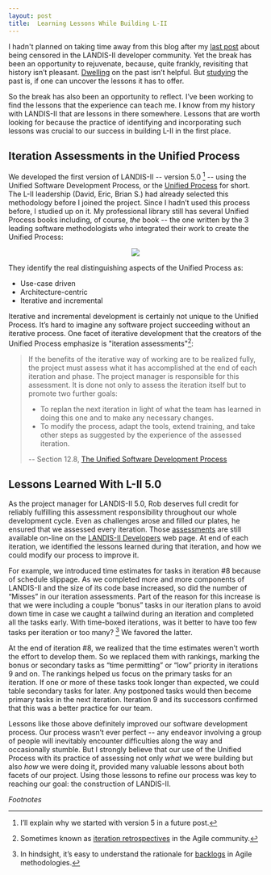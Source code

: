 ```yaml
---
layout: post
title:  Learning Lessons While Building L-II
---
```


I hadn't planned on taking time away from this blog after my [last post][] about being censored in the LANDIS-II developer community.
Yet the break has been an opportunity to rejuvenate, because, quite frankly, revisiting that history isn’t pleasant.
<u>Dwelling</u> on the past isn’t helpful.
But <u>studying</u> the past is, if one can uncover the lessons it has to offer.

[last post]: /2016/07/27/landis-ii-censorship/

So the break has also been an opportunity to reflect.
I’ve been working to find the lessons that the experience can teach me.
I know from my history with LANDIS-II that are lessons in there somewhere.
Lessons that are worth looking for because the practice of identifying and incorporating such lessons was crucial to our success in building L-II in the first place.

## Iteration Assessments in the Unified Process

We developed the first version of LANDIS-II -- version 5.0 [^1] -- using the Unified Software Development Process, or the [Unified Process][] for short.
The L-II leadership (David, Eric, Brian S.) had already selected this methodology before I joined the project.
Since I hadn’t used this process before, I studied up on it.
My professional library still has several Unified Process books including, of course, _the_ book -- the one written by the 3 leading software methodologists who integrated their work to create the Unified Process:

<p align="center">
<img src="{{ site.url }}/images/USDP-book-front-cover.jpeg">
</p>

[Unified Process]: https://en.wikipedia.org/wiki/Unified_Process

They identify the real distinguishing aspects of the Unified Process as:

*  Use-case driven
*  Architecture-centric
*  Iterative and incremental

Iterative and incremental development is certainly not unique to the Unified Process.
It’s hard to imagine any software project succeeding without an iterative process.
One facet of iterative development that the creators of the Unified Process emphasize is "iteration assessments"[^2]:

> If the benefits of the iterative way of working are to be realized fully, the project must assess what it has accomplished at the end of each iteration and phase.  The project manager is responsible for this assessment.  It is done not only to assess the iteration itself but to promote two further goals:
> * To replan the next iteration in light of what the team has learned in doing this one and to make any necessary changes.
> * To modify the process, adapt the tools, extend training, and take other steps as suggested by the experience of the assessed iteration.
>
> -- Section 12.8, [The Unified Software Development Process][]

[The Unified Software Development Process]: https://books.google.com/books/about/The_Unified_Software_Development_Process.html?id=s1OdpwAACAAJ


## Lessons Learned With L-II 5.0

As the project manager for LANDIS-II 5.0, Rob deserves full credit for reliably fulfilling this assessment responsibility throughout our whole development cycle.
Even as challenges arose and filled our plates, he ensured that we assessed every iteration.
Those [assessments][] are still available on-line on the [LANDIS-II Developers][] web page.
At end of each iteration, we identified the lessons learned during that iteration, and how we could modify our process to improve it.

[assessments]: /docs/History_of_LANDIS-II_Development_2004-2005.pdf
[LANDIS-II Developers]: http://www.landis-ii.org/developers
For example, we introduced time estimates for tasks in iteration #8 because of schedule slippage.
As we completed more and more components of LANDIS-II and the size of its code base increased, so did the number of “Misses” in our iteration assessments.
Part of the reason for this increase is that we were including a couple “bonus” tasks in our iteration plans to avoid down time in case we caught a tailwind during an iteration and completed all the tasks early.
With time-boxed iterations, was it better to have too few tasks per iteration or too many? [^3]
We favored the latter.

At the end of iteration #8, we realized that the time estimates weren’t worth the effort to develop them.
So we replaced them with rankings, marking the bonus or secondary tasks as “time permitting” or “low” priority in iterations 9 and on.
The rankings helped us focus on the primary tasks for an iteration.
If one or more of these tasks took longer than expected, we could table secondary tasks for later.
Any postponed tasks would then become primary tasks in the next iteration.
Iteration 9 and its successors confirmed that this was a better practice for our team.

Lessons like those above definitely improved our software development process.
Our process wasn’t ever perfect -- any endeavor involving a group of people will inevitably encounter difficulties along the way and occasionally stumble.
But I strongly believe that our use of the Unified Process with its practice of assessing not only _what_ we were building but also _how_ we were doing it, provided many valuable lessons about both facets of our project.
Using those lessons to refine our process was key to reaching our goal: the construction of LANDIS-II.


_Footnotes_

[^1]: I’ll explain why we started with version 5 in a future post.
[^2]: Sometimes known as [iteration retrospectives][] in the Agile community.
[^3]: In hindsight, it’s easy to understand the rationale for [backlogs][] in Agile methodologies.

[iteration retrospectives]: https://www.agilealliance.org/glossary/heartbeatretro/
[backlogs]: https://www.agilealliance.org/glossary/backlog/
